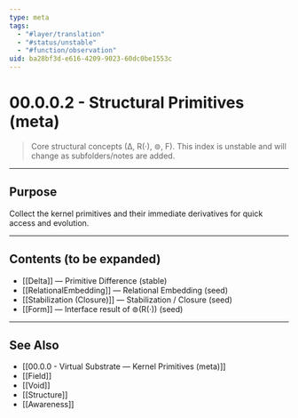 ```yaml
---
type: meta
tags:
  - "#layer/translation"
  - "#status/unstable"
  - "#function/observation"
uid: ba28bf3d-e616-4209-9023-60dc0be1553c
---
```


# 00.0.0.2 - Structural Primitives (meta)

> Core structural concepts (∆, R(·), ⊚, F). This index is unstable and will change as subfolders/notes are added.

---

## Purpose

Collect the kernel primitives and their immediate derivatives for quick access and evolution.

---

## Contents (to be expanded)

- [[Delta]] — Primitive Difference (stable)
- [[RelationalEmbedding]] — Relational Embedding (seed)
- [[Stabilization (Closure)]] — Stabilization / Closure (seed)
- [[Form]] — Interface result of ⊚(R(·)) (seed)

---

## See Also

- [[00.0.0 - Virtual Substrate — Kernel Primitives (meta)]]
- [[Field]]
- [[Void]]
- [[Structure]]
- [[Awareness]]
